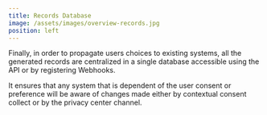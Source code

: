 ```yaml
---
title: Records Database
image: /assets/images/overview-records.jpg
position: left
---
```


Finally, in order to propagate users choices to existing systems, all the generated records are centralized in a single database accessible using the API or by registering Webhooks.  

It ensures that any system that is dependent of the user consent or preference will be aware of changes made either by contextual consent collect or by the privacy center channel.
